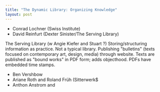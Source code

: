 ```yaml
---
title: "The Dynamic Library: Organizing Knowledge"
layout: post
---
```


* Conrad Lochner (Swiss Institute)
* David Reinfurt (Dexter Sinister/The Serving Library)

The Serving Library (w Angie Kiefer and Stuart ?)
Storing/structuring information as practice. Not a typical library. Publishing "bulletins" (texts focused on contemporary art, design, media) through website. Texts are published as "bound works" in PDF form; adds objecthood. PDFs have embedded time stamps. 

* Ben Vershbow
* Ariane Roth and Roland Früh (Sitterwerk$
* Anthon Anstrom and